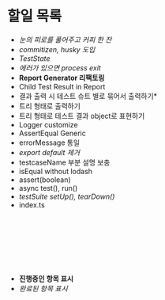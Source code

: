 # 할일 목록

- *눈의 피로를 풀어주고 커피 한 잔*
- *commitizen, husky 도입*
- *TestState*
- *에러가 있으면 process exit*
- **Report Generator 리팩토링**
- Child Test Result in Report
- 결과 출력 시 테스트 슈트 별로 묶어서 출력하기*
- 트리 형태로 출력하기
- 트리 형태로 테스트 결과 object로 표현하기
- Logger customize
- AssertEqual Generic
- errorMessage 통일
- *export default 제거*
- testcaseName 부분 설명 보충
- isEqual without lodash
- assert(boolean)
- async test(), run()
- *testSuite setUp(), tearDown()*
- index.ts

<br>
<br>
<br>
<br>
<br>
<br>

- **진행중인 항목 표시**
- *완료된 항목 표시*
